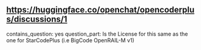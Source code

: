 ## https://huggingface.co/openchat/opencoderplus/discussions/1

contains_question: yes
question_part: Is the License for this same as the one for StarCodePlus (i.e BigCode OpenRAIL-M v1) 